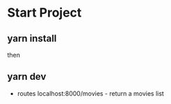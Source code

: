 # Start Project

## yarn install
then 
## yarn dev

- routes
    localhost:8000/movies - return a movies list